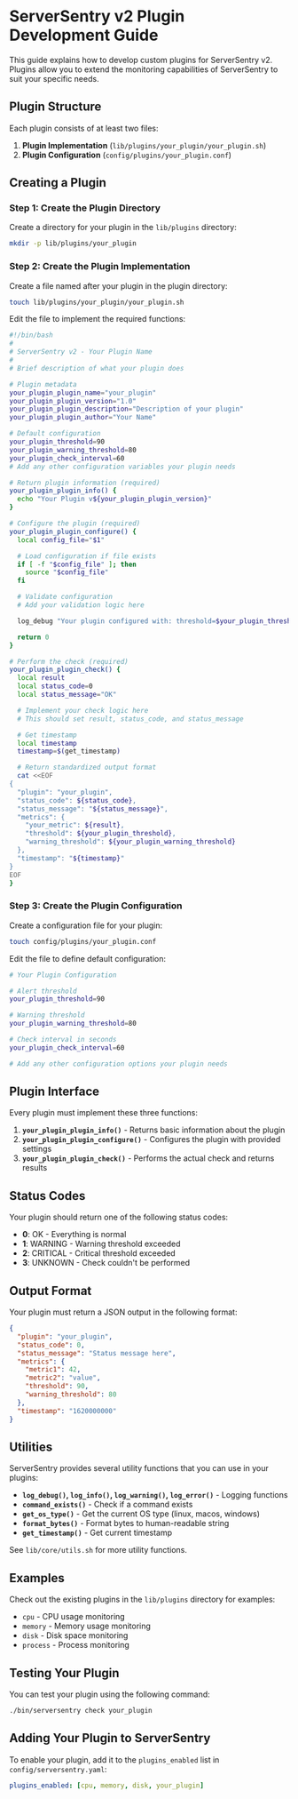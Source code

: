 # ServerSentry v2 Plugin Development Guide

This guide explains how to develop custom plugins for ServerSentry v2. Plugins allow you to extend the monitoring capabilities of ServerSentry to suit your specific needs.

## Plugin Structure

Each plugin consists of at least two files:

1. **Plugin Implementation** (`lib/plugins/your_plugin/your_plugin.sh`)
2. **Plugin Configuration** (`config/plugins/your_plugin.conf`)

## Creating a Plugin

### Step 1: Create the Plugin Directory

Create a directory for your plugin in the `lib/plugins` directory:

```bash
mkdir -p lib/plugins/your_plugin
```

### Step 2: Create the Plugin Implementation

Create a file named after your plugin in the plugin directory:

```bash
touch lib/plugins/your_plugin/your_plugin.sh
```

Edit the file to implement the required functions:

```bash
#!/bin/bash
#
# ServerSentry v2 - Your Plugin Name
#
# Brief description of what your plugin does

# Plugin metadata
your_plugin_plugin_name="your_plugin"
your_plugin_plugin_version="1.0"
your_plugin_plugin_description="Description of your plugin"
your_plugin_plugin_author="Your Name"

# Default configuration
your_plugin_threshold=90
your_plugin_warning_threshold=80
your_plugin_check_interval=60
# Add any other configuration variables your plugin needs

# Return plugin information (required)
your_plugin_plugin_info() {
  echo "Your Plugin v${your_plugin_plugin_version}"
}

# Configure the plugin (required)
your_plugin_plugin_configure() {
  local config_file="$1"

  # Load configuration if file exists
  if [ -f "$config_file" ]; then
    source "$config_file"
  fi

  # Validate configuration
  # Add your validation logic here

  log_debug "Your plugin configured with: threshold=$your_plugin_threshold"

  return 0
}

# Perform the check (required)
your_plugin_plugin_check() {
  local result
  local status_code=0
  local status_message="OK"

  # Implement your check logic here
  # This should set result, status_code, and status_message

  # Get timestamp
  local timestamp
  timestamp=$(get_timestamp)

  # Return standardized output format
  cat <<EOF
{
  "plugin": "your_plugin",
  "status_code": ${status_code},
  "status_message": "${status_message}",
  "metrics": {
    "your_metric": ${result},
    "threshold": ${your_plugin_threshold},
    "warning_threshold": ${your_plugin_warning_threshold}
  },
  "timestamp": "${timestamp}"
}
EOF
}
```

### Step 3: Create the Plugin Configuration

Create a configuration file for your plugin:

```bash
touch config/plugins/your_plugin.conf
```

Edit the file to define default configuration:

```bash
# Your Plugin Configuration

# Alert threshold
your_plugin_threshold=90

# Warning threshold
your_plugin_warning_threshold=80

# Check interval in seconds
your_plugin_check_interval=60

# Add any other configuration options your plugin needs
```

## Plugin Interface

Every plugin must implement these three functions:

1. **`your_plugin_plugin_info()`** - Returns basic information about the plugin
2. **`your_plugin_plugin_configure()`** - Configures the plugin with provided settings
3. **`your_plugin_plugin_check()`** - Performs the actual check and returns results

## Status Codes

Your plugin should return one of the following status codes:

- **0**: OK - Everything is normal
- **1**: WARNING - Warning threshold exceeded
- **2**: CRITICAL - Critical threshold exceeded
- **3**: UNKNOWN - Check couldn't be performed

## Output Format

Your plugin must return a JSON output in the following format:

```json
{
  "plugin": "your_plugin",
  "status_code": 0,
  "status_message": "Status message here",
  "metrics": {
    "metric1": 42,
    "metric2": "value",
    "threshold": 90,
    "warning_threshold": 80
  },
  "timestamp": "1620000000"
}
```

## Utilities

ServerSentry provides several utility functions that you can use in your plugins:

- **`log_debug()`, `log_info()`, `log_warning()`, `log_error()`** - Logging functions
- **`command_exists()`** - Check if a command exists
- **`get_os_type()`** - Get the current OS type (linux, macos, windows)
- **`format_bytes()`** - Format bytes to human-readable string
- **`get_timestamp()`** - Get current timestamp

See `lib/core/utils.sh` for more utility functions.

## Examples

Check out the existing plugins in the `lib/plugins` directory for examples:

- `cpu` - CPU usage monitoring
- `memory` - Memory usage monitoring
- `disk` - Disk space monitoring
- `process` - Process monitoring

## Testing Your Plugin

You can test your plugin using the following command:

```bash
./bin/serversentry check your_plugin
```

## Adding Your Plugin to ServerSentry

To enable your plugin, add it to the `plugins_enabled` list in `config/serversentry.yaml`:

```yaml
plugins_enabled: [cpu, memory, disk, your_plugin]
```
